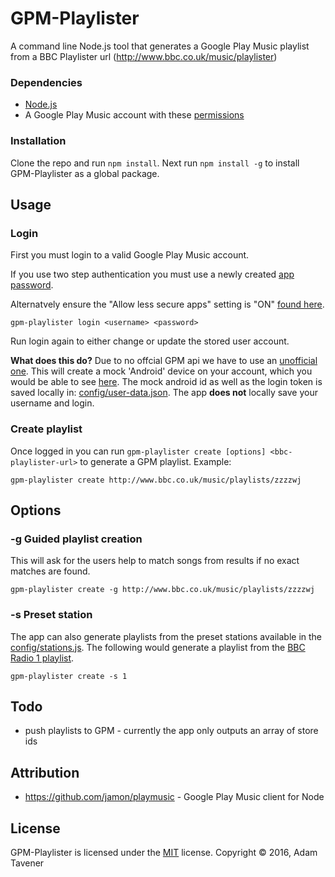 # GPM-Playlister
A command line Node.js tool that generates a Google Play Music playlist from a BBC Playlister url (http://www.bbc.co.uk/music/playlister)

### Dependencies
- [Node.js](https://nodejs.org)
- A Google Play Music account with these [permissions](https://github.com/jamon/playmusic#authentication)

### Installation
Clone the repo and run `npm install`. Next run `npm install -g` to install GPM-Playlister  as a global package.

## Usage
### Login
First you must login to a valid Google Play Music account.

If you use two step authentication you must use a newly created [app password](https://security.google.com/settings/security/apppasswords). 

Alternatvely ensure the "Allow less secure apps" setting is "ON" [found here](https://myaccount.google.com/security#connectedapps).
```
gpm-playlister login <username> <password>
```
Run login again to either change or update the stored user account.

__What does this do?__
Due to no offcial GPM api we have to use an [unofficial one](https://github.com/jamon/playmusic#attribution). This will create a mock 'Android' device on your account, which you would be able to see [here](https://security.google.com/settings/security/activity). The mock android id as well as the login token is saved locally in: [config/user-data.json](config/user-data.json). The app __does not__ locally save your username and login.

### Create playlist
Once logged in you can run `gpm-playlister create [options] <bbc-playlister-url>` to generate a GPM playlist. Example:
```
gpm-playlister create http://www.bbc.co.uk/music/playlists/zzzzwj
```
## Options
### -g Guided playlist creation
This will ask for the users help to match songs from results if no exact matches are found.
```
gpm-playlister create -g http://www.bbc.co.uk/music/playlists/zzzzwj
```
### -s Preset station
The app can also generate playlists from the preset stations available in the [config/stations.js](config/stations.js). The following would generate a playlist from the [BBC Radio 1 playlist](http://www.bbc.co.uk/radio1/playlist).
```
gpm-playlister create -s 1
```
## Todo
- push playlists to GPM - currently the app only outputs an array of store ids

## Attribution
- https://github.com/jamon/playmusic - Google Play Music client for Node

## License
GPM-Playlister is licensed under the [MIT](LICENSE.md) license.
Copyright © 2016, Adam Tavener
